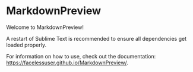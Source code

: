 # MarkdownPreview

Welcome to MarkdownPreview!

A restart of Sublime Text is recommended to ensure all dependencies get  
loaded properly.

For information on how to use, check out the documentation:
https://facelessuser.github.io/MarkdownPreview/.
